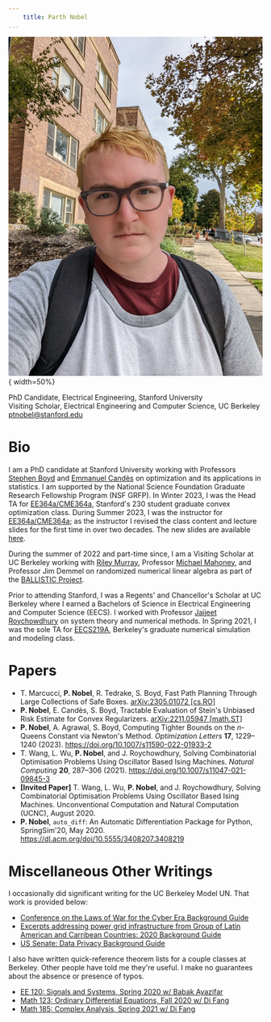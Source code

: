 ```yaml
---
    title: Parth Nobel
...
```


![](/public/img/headshot.jpg "Parth Nobel's Headshot"){ width=50%}

PhD Candidate, Electrical Engineering, Stanford University  
Visiting Scholar, Electrical Engineering and Computer Science, UC Berkeley  
<ptnobel@stanford.edu>

# Bio


I am a PhD candidate at Stanford University working with Professors [Stephen Boyd](https://web.stanford.edu/~boyd/) and [Emmanuel Candès](https://statweb.stanford.edu/~candes/) on optimization and its applications in statistics.
I am supported by the National Science Foundation Graduate Research Fellowship Program (NSF GRFP).
In Winter 2023, I was the Head TA for [EE364a/CME364a](https://web.stanford.edu/class/ee364a/), Stanford's 230 student graduate convex optimization class.
During Summer 2023, I was the instructor for [EE364a/CME364a](https://web.stanford.edu/class/ee364a/);
as the instructor I revised the class content and lecture slides for the first time in over two decades.
The new slides are available [here](https://web.stanford.edu/class/ee364a/lectures.html).

During the summer of 2022 and part-time since, I am a Visiting Scholar at UC Berkeley working with [Riley Murray](https://rileyjmurray.wordpress.com/), Professor [Michael Mahoney](https://www.stat.berkeley.edu/~mmahoney/), and Professor Jim Demmel on randomized numerical linear algebra as part of the [BALLISTIC Project](https://www.netlib.org/lapack/lawnspdf/lawn297.pdf).

Prior to attending Stanford, I was a Regents' and Chancellor's Scholar at UC Berkeley where I earned a Bachelors of Science in Electrical Engineering and Computer Science (EECS). I worked with Professor [Jaijeet Roychowdhury](https://jaijeet.github.io/jrpages/index.html) on system theory and numerical methods. In Spring 2021, I was the sole TA for [EECS219A](https://aam.roychowdhury.net/classWiki/tiki-index.php?page=EECS219A-Spring-2021), Berkeley's graduate numerical simulation and modeling class.

# Papers

* T. Marcucci, **P. Nobel**, R. Tedrake, S. Boyd, Fast Path Planning Through Large Collections of Safe Boxes.
[arXiv:2305.01072 [cs.RO]](https://arxiv.org/abs/2305.01072)
* **P. Nobel**, E. Candès, S. Boyd, Tractable Evaluation of Stein's Unbiased Risk Estimate for Convex Regularizers. [arXiv:2211.05947 [math.ST]](https://arxiv.org/abs/2211.05947)
* **P. Nobel**, A. Agrawal, S. Boyd, Computing Tighter Bounds on the $n$-Queens Constant via Newton's Method. *Optimization Letters* **17**, 1229–1240 (2023). <https://doi.org/10.1007/s11590-022-01933-2>
* T. Wang, L. Wu, **P. Nobel**, and J. Roychowdhury, Solving Combinatorial Optimisation Problems Using Oscillator Based Ising Machines. *Natural Computing* **20**, 287–306 (2021). <https://doi.org/10.1007/s11047-021-09845-3>
* **[Invited Paper]** T. Wang, L. Wu, **P. Nobel**, and J. Roychowdhury, Solving Combinatorial Optimisation Problems Using Oscillator Based Ising Machines. Unconventional Computation and Natural Computation (UCNC), August 2020.
* **P. Nobel**, `auto_diff`: An Automatic Differentiation Package for Python, SpringSim'20, May 2020. <https://dl.acm.org/doi/10.5555/3408207.3408219>

# Miscellaneous Other Writings

I occasionally did significant writing for the UC Berkeley Model UN. That work is provided below:

* [Conference on the Laws of War for the Cyber Era Background Guide](/pdfs/war.pdf) 
* [Excerpts addressing power grid infrastructure from Group of Latin American and Carribean Countries: 2020 Background Guide](/pdfs/grulac.pdf)
* [US Senate: Data Privacy Background Guide](/pdfs/data-privacy.pdf)

I also have written quick-reference theorem lists for a couple classes at Berkeley. Other people have told me they're useful. I make no guarantees about the absence or presence of typos. 

* [EE 120: Signals and Systems, Spring 2020 w/ Babak Ayazifar](/pdfs/EE120_Notes.pdf)
* [Math 123: Ordinary Differential Equations, Fall 2020 w/ Di Fang](/pdfs/math123-final-thm-list.pdf)
* [Math 185: Complex Analysis, Spring 2021 w/ Di Fang](/pdfs/math185-thm-list.pdf)
